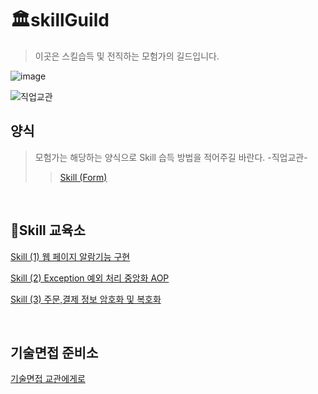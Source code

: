 # 🏛️skillGuild
> 이곳은 스킬습득 및 전직하는 모험가의 길드입니다.  </br>

![image](https://github.com/user-attachments/assets/35087698-e979-436f-a65a-1f42be2d3428)


![직업교관](https://github.com/user-attachments/assets/46834c0d-aaa6-4b68-a720-af3d77f52746)

## 양식
> 모험가는 해당하는 양식으로 Skill 습득 방법을 적어주길 바란다. -직업교관-
> > [Skill (Form)](https://github.com/chaSunil/skillGuild/issues/3)
</br>

## 📖Skill 교육소

[Skill (1) 웹 페이지 알람기능 구현](https://github.com/chaSunil/skillGuild/issues/1)

[Skill (2) Exception 예외 처리 중앙화 AOP](https://github.com/chaSunil/skillGuild/issues/3)

[Skill (3) 주문,결제 정보 암호화 및 복호화](https://github.com/chaSunil/skillGuild/issues/4)

</br>

## 기술면접 준비소

[기술면접 교관에게로](https://www.notion.so/Once-a-week-71ab9095d2124f20b17310bc83b03724?pvs=4)
